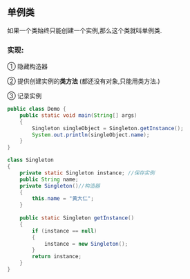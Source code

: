 ## 单例类

如果一个类始终只能创建一个实例,那么这个类就叫单例类.

### 实现:

① 隐藏构造器

② 提供创建实例的**类方法**  (都还没有对象,只能用类方法.)

③ 记录实例

```java
public class Demo {
	public static void main(String[] args)
	{
		Singleton singleObject = Singleton.getInstance();
		System.out.println(singleObject.name);
	}
}

class Singleton
{
	private static Singleton instance; //保存实例
	public String name;
    private Singleton()//构造器
    {
    	this.name = "黄大仁";
    } 
    
    public static Singleton getInstance()
    {
        if (instance == null)
        {
            instance = new Singleton();
        }
        return instance;
    }   
}
```


